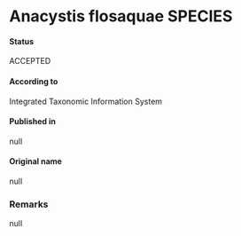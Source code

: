 Anacystis flosaquae SPECIES
=======

#### Status
ACCEPTED

#### According to
Integrated Taxonomic Information System

#### Published in
null

#### Original name
null

### Remarks
null